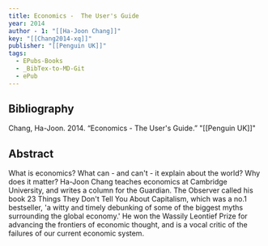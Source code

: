 ```yaml
---
title: Economics -  The User's Guide
year: 2014
author - 1: "[[Ha-Joon Chang]]"
key: "[[Chang2014-xq]]"
publisher: "[[Penguin UK]]"
tags:
  - EPubs-Books
  - _BibTex-to-MD-Git
  - ePub
---
```


## Bibliography
Chang, Ha-Joon. 2014. “Economics -  The User's Guide.” "[[Penguin UK]]"

## Abstract
What is economics? What can - and can't - it explain about the world? Why does it matter? Ha-Joon Chang teaches economics at Cambridge University, and writes a column for the Guardian. The Observer called his book 23 Things They Don't Tell You About Capitalism, which was a no.1 bestseller, 'a witty and timely debunking of some of the biggest myths surrounding the global economy.' He won the Wassily Leontief Prize for advancing the frontiers of economic thought, and is a vocal critic of the failures of our current economic system.
